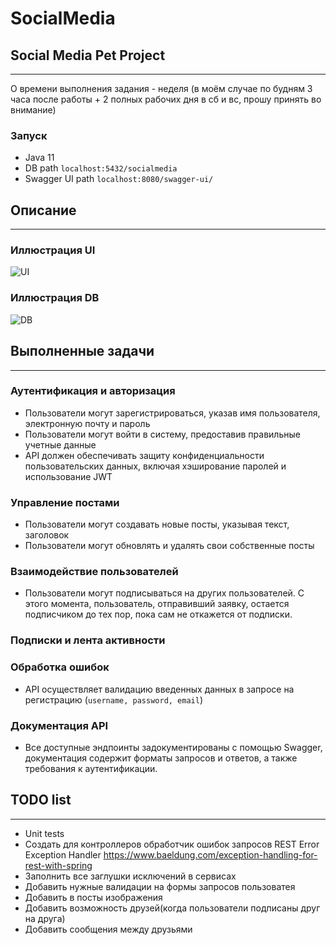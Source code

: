 # SocialMedia
## Social Media Pet Project
___

О времени выполнения задания - неделя (в моём случае по будням 3 часа после работы + 2 полных рабочих дня в сб и вс, прошу принять во внимание)

### Запуск

- Java 11
- DB path ```localhost:5432/socialmedia```
- Swagger UI path ```localhost:8080/swagger-ui/```

## Описание
___
### Иллюстрация UI
<image
  src="/UI.png"
  alt="UI"
  caption="Иллюстрация UI">
  
### Иллюстрация DB
<image
  src="/DB.png"
  alt="DB"
  caption="Иллюстрация DB">

## Выполненные задачи
___

###	Аутентификация и авторизация

- Пользователи могут зарегистрироваться, указав имя пользователя, электронную почту и пароль
- Пользователи могут войти в систему, предоставив правильные учетные данные
- API должен обеспечивать защиту конфиденциальности пользовательских данных, включая хэширование паролей и использование JWT

###	Управление постами

- Пользователи могут создавать новые посты, указывая текст, заголовок
- Пользователи могут обновлять и удалять свои собственные посты

###	Взаимодействие пользователей
- Пользователи могут подписываться на других пользователей.
  С этого момента, пользователь, отправивший заявку, остается подписчиком до тех пор,
  пока сам не откажется от подписки.

###	Подписки и лента активности

### Обработка ошибок
- API осуществляет валидацию введенных данных в запросе на регистрацию (```username, password, email```)

### Документация API
- Все доступные эндпоинты задокументированы с помощью Swagger,
  документация содержит форматы запросов и ответов,
  а также требования к аутентификации.

## TODO list
___

- Unit tests
- Создать для контроллеров обработчик ошибок запросов
  REST Error Exception Handler https://www.baeldung.com/exception-handling-for-rest-with-spring
- Заполнить все заглушки исключений в сервисах
- Добавить нужные валидации на формы запросов пользоватея
- Добавить в посты изображения
- Добавить возможность друзей(когда пользователи подписаны друг на друга)
- Добавить сообщения между друзьями
  
